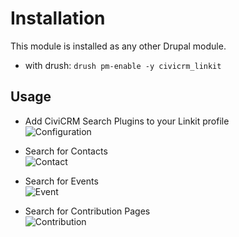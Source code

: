 # Installation
This module is installed as any other Drupal module.

- with drush:
```drush pm-enable -y civicrm_linkit```

## Usage

- Add CiviCRM Search Plugins to your Linkit profile<br>
![Configuration](images/configuration.png)

- Search for Contacts<br>
![Contact](images/contact.png)

- Search for Events<br>
![Event](images/event.png)

- Search for Contribution Pages<br>
![Contribution](images/contribution.png)
